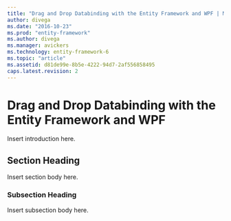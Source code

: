 ```yaml
---
title: "Drag and Drop Databinding with the Entity Framework and WPF | Microsoft Docs"
author: divega
ms.date: "2016-10-23"
ms.prod: "entity-framework"
ms.author: divega
ms.manager: avickers
ms.technology: entity-framework-6
ms.topic: "article"
ms.assetid: d81de99e-8b5e-4222-94d7-2af556858495
caps.latest.revision: 2
---
```

# Drag and Drop Databinding with the Entity Framework and WPF
Insert introduction here.  
  
## Section Heading  
 Insert section body here.  
  
### Subsection Heading  
 Insert subsection body here.